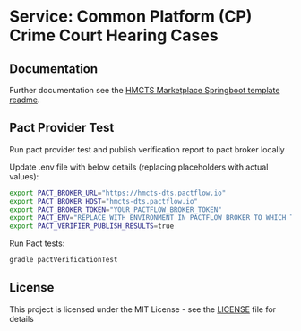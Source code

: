 # Service: Common Platform (CP) Crime Court Hearing Cases

## Documentation

Further documentation see the [HMCTS Marketplace Springboot template readme](https://github.com/hmcts/service-hmcts-marketplace-springboot-template/blob/main/README.md).

## Pact Provider Test

Run pact provider test and publish verification report to pact broker locally

Update .env file with below details (replacing placeholders with actual values):
```bash
export PACT_BROKER_URL="https://hmcts-dts.pactflow.io"
export PACT_BROKER_HOST="hmcts-dts.pactflow.io"
export PACT_BROKER_TOKEN="YOUR_PACTFLOW_BROKER_TOKEN"
export PACT_ENV="REPLACE WITH ENVIRONMENT IN PACTFLOW BROKER TO WHICH TO TAG THE CONTRACTS"
export PACT_VERIFIER_PUBLISH_RESULTS=true
```
Run Pact tests:
```bash
gradle pactVerificationTest
```


## License

This project is licensed under the MIT License - see the [LICENSE](LICENSE) file for details
